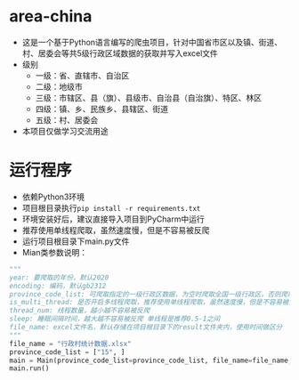 ﻿# area-china

* 这是一个基于Python语言编写的爬虫项目，针对中国省市区以及镇、街道、村、居委会等共5级行政区域数据的获取并写入excel文件
* 级别
  * 一级：省、直辖市、自治区
  * 二级：地级市
  * 三级：市辖区、县（旗）、县级市、自治县（自治旗）、特区、林区
  * 四级：镇、乡、民族乡、县辖区、街道
  * 五级：村、居委会
* 本项目仅做学习交流用途

# 运行程序

* 依赖Python3环境
* 项目根目录执行`pip install -r requirements.txt`
* 环境安装好后，建议直接导入项目到PyCharm中运行
* 推荐使用单线程爬取，虽然速度慢，但是不容易被反爬
* 运行项目根目录下main.py文件
* Mian类参数说明：

```python
"""
year: 要爬取的年份，默认2020
encoding: 编码，默认gb2312
province_code_list: 可爬取指定的一级行政区数据，为空时爬取全国一级行政区，否则爬取指定代码的一级行政区
is_multi_thread: 是否开启多线程爬取，推荐使用单线程爬取，虽然速度慢，但是不容易被反爬
thread_num: 线程数量，越小越不容易被反爬
sleep: 睡眠间隔时间，越大越不容易被反爬 单线程是推荐0.5-1之间
file_name: excel文件名，默认存储在项目根目录下的result文件夹内，使用时间做区分
"""
file_name = "行政村统计数据.xlsx"
province_code_list = ["15", ]
main = Main(province_code_list=province_code_list, file_name=file_name, year="2020", sleep=0.5)
main.run()
```